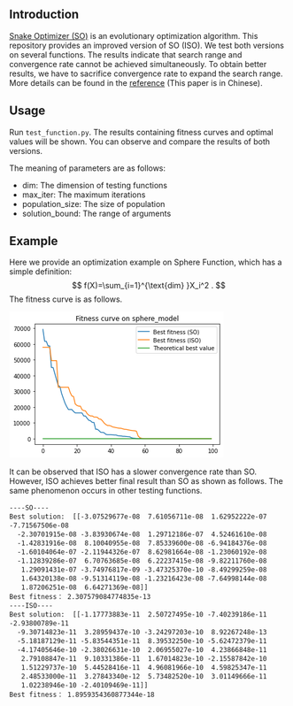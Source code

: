 ## Introduction

[Snake Optimizer (SO)](https://www.sciencedirect.com/science/article/abs/pii/S0950705122001150) is an evolutionary optimization algorithm. This repository provides an improved version of SO (ISO). We test both versions on several functions. The results indicate that search range and convergence rate cannot be achieved simultaneously. To obtain better results, we have to sacrifice convergence rate to expand the search range. More details can be found in the [reference](https://d.wanfangdata.com.cn/periodical/wjfz202405017)  (This paper is in Chinese).

## Usage

Run `test_function.py`. The results containing fitness curves and optimal values will be shown. You can observe and compare the results of both versions.

The meaning of parameters are as follows:

* dim: The dimension of testing functions
* max_iter: The maximum iterations
* population_size: The size of population
* solution_bound: The range of arguments

## Example

Here we provide an optimization example on Sphere Function, which has a simple definition:
$$
f(X)=\sum_{i=1}^{\text{dim} }X_i^2 .
$$
The fitness curve is as follows.

<img src="example.png" style="zoom:100%;" />

 It can be observed that ISO has a slower convergence rate than SO. However, ISO achieves better final result than SO as shown as follows. The same phenomenon occurs in other testing functions. 

```
----SO----
Best solution:  [[-3.07529677e-08  7.61056711e-08  1.62952222e-07 -7.71567506e-08
  -2.30701915e-08 -3.83930674e-08  1.29712186e-07  4.52461610e-08
  -1.42831916e-08  8.10040955e-08  7.85339600e-08 -6.94184376e-08
  -1.60104064e-07 -2.11944326e-07  8.62981664e-08 -1.23060192e-08
  -1.12839286e-07  6.70763685e-08  6.22237415e-08 -9.82211760e-08
   1.29091431e-07 -3.74976817e-09 -3.47325370e-10 -8.49299259e-08
   1.64320138e-08 -9.51314119e-08 -1.23216423e-08 -7.64998144e-08
   1.87206251e-08  6.64271369e-08]]
Best fitness： 2.307579084774835e-13
----ISO----
Best solution:  [[-1.17773883e-11  2.50727495e-10 -7.40239186e-11 -2.93800789e-11
  -9.30714823e-11  3.28959437e-10 -3.24297203e-10  8.92267248e-13
  -5.18187129e-11 -5.83544351e-11  8.39532250e-10 -5.62472379e-11
  -4.17405646e-10 -2.38026631e-10  2.06955027e-10  4.23866848e-11
   2.79108847e-11  9.10331386e-11  1.67014823e-10 -2.15587842e-10
   1.51229737e-10  5.44528416e-11  4.96081966e-10  4.59825347e-11
   2.48533000e-11  3.27843340e-12  5.73482520e-10  3.01149666e-11
   1.02238946e-10 -2.40109469e-11]]
Best fitness： 1.8959354360877344e-18
```

